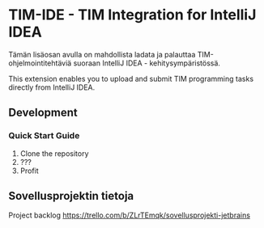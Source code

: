 # TIM-IDE - TIM Integration for IntelliJ IDEA
Tämän lisäosan avulla on mahdollista ladata ja palauttaa TIM-ohjelmointitehtäviä suoraan IntelliJ IDEA - kehitysympäristössä.

This extension enables you to upload and submit TIM programming tasks directly from IntelliJ IDEA.

## Development
### Quick Start Guide
1. Clone the repository
2. ???
3. Profit

## Sovellusprojektin tietoja
Project backlog https://trello.com/b/ZLrTEmqk/sovellusprojekti-jetbrains
